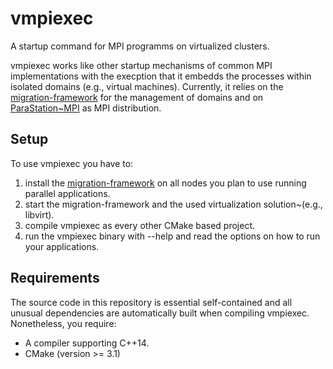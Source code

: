 # vmpiexec

A startup command for MPI programms on virtualized clusters.

vmpiexec works like other startup mechanisms of common MPI implementations with the execption that it embedds the processes within isolated domains (e.g., virtual machines).
Currently, it relies on the [migration-framework](https://github.com/rwth-os/migration-framework) for the management of domains and on [ParaStation~MPI](https://github.com/parastation)
as MPI distribution.


## Setup
To use vmpiexec you have to:

1. install the [migration-framework](https://github.com/rwth-os/migration-framework)
   on all nodes you plan to use  running parallel applications.
2. start the migration-framework and the used virtualization solution~(e.g., libvirt).
3. compile vmpiexec as every other CMake based project.
6. run the vmpiexec binary with --help and read the options on how to run your
   applications.

## Requirements
The source code in this repository is essential self-contained and all unusual
dependencies are automatically built when compiling vmpiexec. Nonetheless, you
require:

* A compiler supporting C++14.
* CMake (version >= 3.1)
